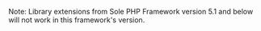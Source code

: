 Note: Library extensions from Sole PHP Framework version 5.1 and below will not work in this framework's version.
